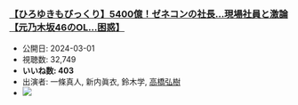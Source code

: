 ### [【ひろゆきもびっくり】5400億！ゼネコンの社長…現場社員と激論【元乃木坂46のOL…困惑】](https://www.youtube.com/watch?v=05OeVM-hTWo)
-   公開日: 2024-03-01
-   視聴数: 32,749
-   **いいね数: 403**
-   出演者: 一條真人, 新内眞衣, 鈴木学, [高橋弘樹](/rehacq_fan/people/高橋弘樹 "wikilink")
- [![](https://img.youtube.com/vi/05OeVM-hTWo/hqdefault.jpg)](https://www.youtube.com/watch?v=05OeVM-hTWo)
